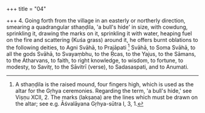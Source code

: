 +++
title = "04"

+++
4. Going forth from the village in an easterly or northerly direction, smearing a quadrangular sthaṇḍila, 'a bull's hide' in size, with cowdung, sprinkling it, drawing the marks on it, sprinkling it with water, heaping fuel on the fire and scattering (Kuśa grass) around it, he offers burnt oblations to the following deities, to Agni Svāhā, to Prajāpati [^3]  Svāhā, to Soma Svāhā, to all the gods Svāhā, to Svayaṃbhu, to the Ṛcas, to the Yajus, to the Sāmans, to the Atharvans, to faith, to right knowledge, to wisdom, to fortune, to modesty, to Savitṛ, to the Sāvitrī (verse), to Sadasaspati, and to Anumati.


[^3]:  A sthaṇḍila is the raised mound, four fingers high, which is used as the altar for the Gṛhya ceremonies. Regarding the term, 'a bull's hide,' see Viṣṇu XCII, 2. The marks (lakṣaṇa) are the lines which must be drawn on the altar; see e.g. Āśvalāyana Gṛhya-sūtra I, 3, 1.
